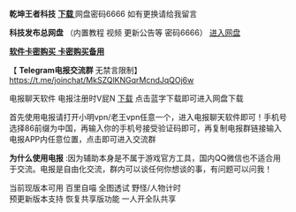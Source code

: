  **乾坤王者科技**  **[下载 ](https://wws.lanzous.com/b01hptaeh
)**   网盘密码6666  如有更换请给我留言

 **科技发布总网盘** （内置教程 视频 更新公告等 密码6666）
  [进入网盘 ](http://gabriel-file.cccpan.com) 

[ **软件卡密购买** ](https://w.url.cn/s/A4FuPs4)  [ **卡密购买备用** ](http://anmianqu.club/)

【 **Telegram电报交流群**  无禁言限制】
https://t.me/joinchat/MkSZQlKNGqrMcndJqQOj6w
 
电报聊天软件 电报注册时V屁N 
[下载](https://gabrielone.lanzous.com/b05ygwwdi
) 点击蓝字下载即可进入网盘下载

首先使用电报请打开小明vpn/老王vpn任意一个，进入电报聊天软件即可！手机号选择86前缀为中国，再输入你的手机号接受验证码即可，再复制电报群链接输入电报APP内任意位置，点击即可进入交流群

 **为什么使用电报** :因为辅助本身是不属于游戏官方工具，国内QQ微信也不适合用于交流。电报是自由化交流，群内可以谈任何你想谈的事，有问题可以问我！

当前现版本可用 百里自喵 全图透试 野怪/人物计时  
预更新版本支持 恢复共享版功能 一人开全队共享

